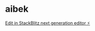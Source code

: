# aibek

[Edit in StackBlitz next generation editor ⚡️](https://stackblitz.com/~/github.com/ahnayef/aibek)